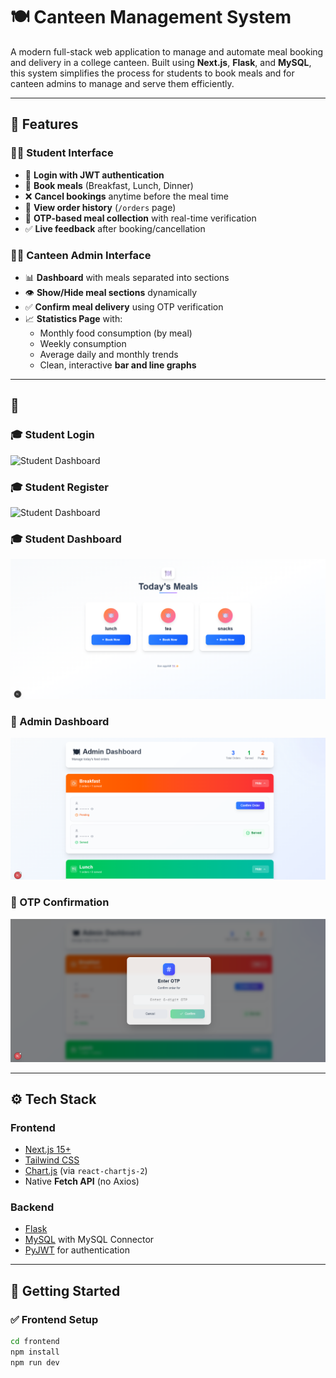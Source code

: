 # 🍽️ Canteen Management System

A modern full-stack web application to manage and automate meal booking and delivery in a college canteen. Built using **Next.js**, **Flask**, and **MySQL**, this system simplifies the process for students to book meals and for canteen admins to manage and serve them efficiently.

---

## 🧩 Features

### 👨‍🎓 Student Interface
- 🔐 **Login with JWT authentication**
- 📅 **Book meals** (Breakfast, Lunch, Dinner)
- ❌ **Cancel bookings** anytime before the meal time
- 🧾 **View order history** (`/orders` page)
- 🔢 **OTP-based meal collection** with real-time verification
- ✅ **Live feedback** after booking/cancellation

### 🧑‍🍳 Canteen Admin Interface
- 📊 **Dashboard** with meals separated into sections
- 👁️ **Show/Hide meal sections** dynamically
- ✅ **Confirm meal delivery** using OTP verification
- 📈 **Statistics Page** with:
  - Monthly food consumption (by meal)
  - Weekly consumption
  - Average daily and monthly trends
  - Clean, interactive **bar and line graphs**

---

## 📸 


### 🎓 Student Login
![Student Dashboard](./student_canteen_login.png)

### 🎓 Student Register
![Student Dashboard](./student_canteen_register.png)

### 🎓 Student Dashboard
![Student Dashboard](./student_dashboard.png)

### 🍳 Admin Dashboard
![Admin Dashboard](./admin_dashboard.png)

### 🔐 OTP Confirmation
![Admin OTP Confirmation](./admin_dashboard_otp.png)

---

## ⚙️ Tech Stack

### Frontend
- [Next.js 15+](https://nextjs.org/)
- [Tailwind CSS](https://tailwindcss.com/)
- [Chart.js](https://www.chartjs.org/) (via `react-chartjs-2`)
- Native **Fetch API** (no Axios)

### Backend
- [Flask](https://flask.palletsprojects.com/)
- [MySQL](https://www.mysql.com/) with MySQL Connector
- [PyJWT](https://pyjwt.readthedocs.io/en/stable/) for authentication

---

## 🚀 Getting Started

### ✅ Frontend Setup

```bash
cd frontend
npm install
npm run dev
